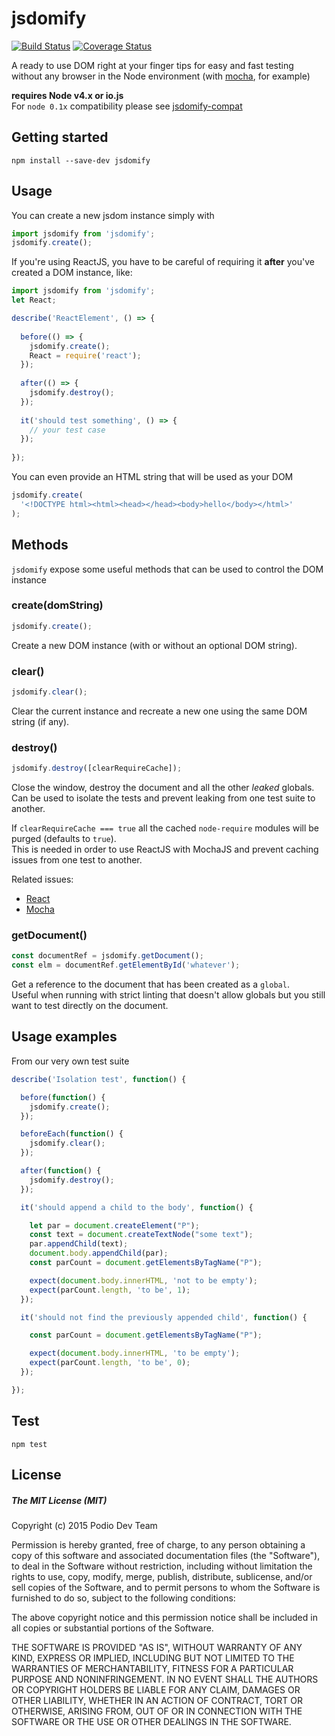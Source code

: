 # jsdomify
[![Build Status](https://travis-ci.org/podio/jsdomify.svg)](https://travis-ci.org/podio/jsdomify)
[![Coverage Status](https://coveralls.io/repos/podio/jsdomify/badge.svg?branch=master&service=github)](https://coveralls.io/github/podio/jsdomify?branch=master)

A ready to use DOM right at your finger tips for easy and fast testing without any browser in the Node environment
(with [mocha](http://mochajs.org/), for example)

**requires Node v4.x or io.js**  
For `node 0.1x` compatibility please see [jsdomify-compat](https://github.com/podio/jsdomify-compat)

## Getting started

```
npm install --save-dev jsdomify
```

## Usage

You can create a new jsdom instance simply with 

```javascript
import jsdomify from 'jsdomify';
jsdomify.create();
```

If you're using ReactJS, you have to be careful of requiring it **after** you've created a DOM instance, like:

```javascript
import jsdomify from 'jsdomify';
let React;

describe('ReactElement', () => {
  
  before(() => {
    jsdomify.create();
    React = require('react');
  });
  
  after(() => {
    jsdomify.destroy();
  });
  
  it('should test something', () => {
    // your test case  
  });
  
});
```

You can even provide an HTML string that will be used as your DOM

```javascript
jsdomify.create(
  '<!DOCTYPE html><html><head></head><body>hello</body></html>'
);
```

## Methods

`jsdomify` expose some useful methods that can be used to control the DOM instance

### create(domString)

```javascript
jsdomify.create();
```

Create a new DOM instance (with or without an optional DOM string).

### clear()

```javascript
jsdomify.clear();
```

Clear the current instance and recreate a new one using the same DOM string (if any).

### destroy()

```javascript
jsdomify.destroy([clearRequireCache]);
```

Close the window, destroy the document and all the other *leaked* globals.
Can be used to isolate the tests and prevent leaking from one test suite to another.

If `clearRequireCache === true` all the cached `node-require` modules will be purged (defaults to `true`).  
This is needed in order to use ReactJS with MochaJS and prevent caching issues from one test to another.

Related issues: 
* [React](https://github.com/facebook/react/issues/4025 "React issue 4025")
* [Mocha](https://github.com/mochajs/mocha/issues/1722 "Mocha issue 1722")


### getDocument()

```javascript
const documentRef = jsdomify.getDocument();
const elm = documentRef.getElementById('whatever');
```

Get a reference to the document that has been created as a `global`.  
Useful when running with strict linting that doesn't allow globals but you still want to test directly on the document.

## Usage examples

From our very own test suite

```javascript
describe('Isolation test', function() {

  before(function() {
    jsdomify.create();
  });

  beforeEach(function() {
    jsdomify.clear();
  });

  after(function() {
    jsdomify.destroy();
  });

  it('should append a child to the body', function() {

    let par = document.createElement("P");
    const text = document.createTextNode("some text");
    par.appendChild(text);
    document.body.appendChild(par);
    const parCount = document.getElementsByTagName("P");

    expect(document.body.innerHTML, 'not to be empty');
    expect(parCount.length, 'to be', 1);
  });

  it('should not find the previously appended child', function() {

    const parCount = document.getElementsByTagName("P");

    expect(document.body.innerHTML, 'to be empty');
    expect(parCount.length, 'to be', 0);
  });

});
```

## Test

```
npm test
```

## License

##### The MIT License (MIT)

Copyright (c) 2015 Podio Dev Team

Permission is hereby granted, free of charge, to any person obtaining a copy
of this software and associated documentation files (the "Software"), to deal
in the Software without restriction, including without limitation the rights
to use, copy, modify, merge, publish, distribute, sublicense, and/or sell
copies of the Software, and to permit persons to whom the Software is
furnished to do so, subject to the following conditions:

The above copyright notice and this permission notice shall be included in all
copies or substantial portions of the Software.

THE SOFTWARE IS PROVIDED "AS IS", WITHOUT WARRANTY OF ANY KIND, EXPRESS OR
IMPLIED, INCLUDING BUT NOT LIMITED TO THE WARRANTIES OF MERCHANTABILITY,
FITNESS FOR A PARTICULAR PURPOSE AND NONINFRINGEMENT. IN NO EVENT SHALL THE
AUTHORS OR COPYRIGHT HOLDERS BE LIABLE FOR ANY CLAIM, DAMAGES OR OTHER
LIABILITY, WHETHER IN AN ACTION OF CONTRACT, TORT OR OTHERWISE, ARISING FROM,
OUT OF OR IN CONNECTION WITH THE SOFTWARE OR THE USE OR OTHER DEALINGS IN THE
SOFTWARE.
